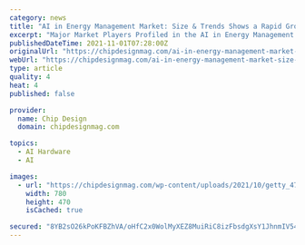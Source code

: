 ```yaml
---
category: news
title: "AI in Energy Management Market: Size & Trends Shows a Rapid Growth by 2028- Google LLC, Stem Inc., Hazama Ando Corp., Verdigris Technologies"
excerpt: "Major Market Players Profiled in the AI in Energy Management Market Report include: Google LLC, Stem Inc., Hazama Ando Corp., Verdigris Technologies, Inc., Raycatch Ltd., HST Solar Get a Exclusive PDF Sample Copy of this Report at:  The AI in Energy Management Market report provides a basic overview of the industry including definitions and classifications."
publishedDateTime: 2021-11-01T07:28:00Z
originalUrl: "https://chipdesignmag.com/ai-in-energy-management-market-size-trends-shows-a-rapid-growth-by-2028-google-llc-stem-inc-hazama-ando-corp-verdigris-technologies/"
webUrl: "https://chipdesignmag.com/ai-in-energy-management-market-size-trends-shows-a-rapid-growth-by-2028-google-llc-stem-inc-hazama-ando-corp-verdigris-technologies/"
type: article
quality: 4
heat: 4
published: false

provider:
  name: Chip Design
  domain: chipdesignmag.com

topics:
  - AI Hardware
  - AI

images:
  - url: "https://chipdesignmag.com/wp-content/uploads/2021/10/getty_474675321_75212-780x470.jpg"
    width: 780
    height: 470
    isCached: true

secured: "8YB2sO26kPoKFBZhVA/oHfC2x0WolMyXEZ8MuiRiC8izFbsdgXsY1JhnmIV54e4c+vJ89qQn2QdCxbRc/QVMxF1mlrcOcpTLoiYQatpSby5fP7v/6PzM0UHXl6H/ZQ0EnPffPwgDqal3F1WpW4rhRp8etVp2IweHmPQGmk36XzVLzWCwn7Tvs0GwpBi0qJZFBz+a/+g30V9YJpNqHIHABArRFttobL6t4yxmdl7mWZjtKVUBikZed/3J5AT3HxUCig5CdBC3O03RnJ8wRCprGaIXn4jlUIP8nQa3VydyNlXk3IWoEqjkGEVPR5ErpDAMAz9fym8OP57FxCvBwoCWox43PCCk/Ju7hWWnSgQLWKA=;copQNnlthSOf8tETQTrOww=="
---
```



